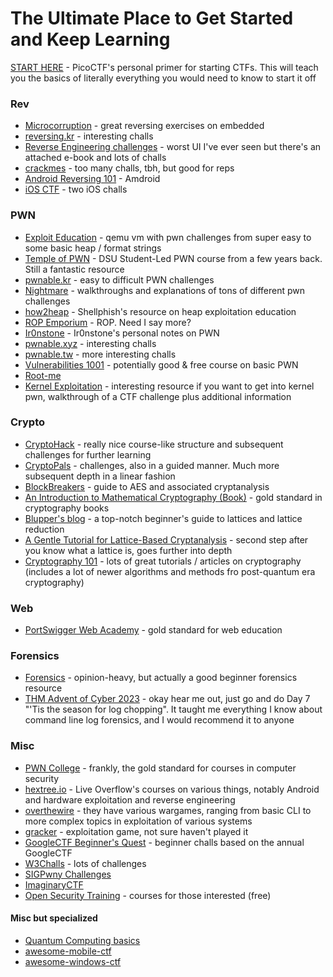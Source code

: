# The Ultimate Place to Get Started and Keep Learning

[START HERE](https://primer.picoctf.com/) - PicoCTF's personal primer for starting CTFs. This will teach you the basics of literally everything you would need to know to start it off

### Rev
- [Microcorruption](https://microcorruption.com/) - great reversing exercises on embedded
- [reversing.kr](http://reversing.kr/challenge.php) - interesting challs
- [Reverse Engineering challenges](https://challenges.re/) - worst UI I've ever seen but there's an attached e-book and lots of challs
- [crackmes](https://crackmes.one/) - too many challs, tbh, but good for reps
- [Android Reversing 101](https://www.ragingrock.com/AndroidAppRE/) - Amdroid
- [iOS CTF](https://www.ivrodriguez.com/mobile-ctf/) - two iOS challs

### PWN
- [Exploit Education](https://exploit.education/) - qemu vm with pwn challenges from super easy to some basic heap / format strings
- [Temple of PWN](https://www.youtube.com/watch?v=TqGMVRV2l9s&list=PLiCcguURxSpbD9M0ha-Mvs-vLYt-VKlWt&ab_channel=OffSecClub) - DSU Student-Led PWN course from a few years back. Still a fantastic resource
- [pwnable.kr](https://pwnable.kr) - easy to difficult PWN challenges
- [Nightmare](https://guyinatuxedo.github.io/index.html) - walkthroughs and explanations of tons of different pwn challenges
- [how2heap](https://github.com/shellphish/how2heap) - Shellphish's resource on heap exploitation education
- [ROP Emporium](https://ropemporium.com/) - ROP. Need I say more?
- [Ir0nstone](https://ir0nstone.gitbook.io/notes/binexp/stack/introduction) - Ir0nstone's personal notes on PWN
- [pwnable.xyz](https://pwnable.xyz/challenges/) - interesting challs
- [pwnable.tw](https://pwnable.tw/challenge/) - more interesting challs
- [Vulnerabilities 1001](https://p.ost2.fyi/courses/course-v1:OpenSecurityTraining2+Vulns1001_C-family+2023_v1/about) - potentially good & free course on basic PWN
- [Root-me](https://www.root-me.org/?lang=en)
- [Kernel Exploitation](https://breaking-bits.gitbook.io/breaking-bits/exploit-development/linux-kernel-exploit-development) - interesting resource if you want to get into kernel pwn, walkthrough of a CTF challenge plus additional information

### Crypto
- [CryptoHack](https://cryptohack.org/courses/) - really nice course-like structure and subsequent challenges for further learning
- [CryptoPals](https://cryptopals.com/) - challenges, also in a guided manner. Much more subsequent depth in a linear fashion
- [BlockBreakers](https://www.davidwong.fr/blockbreakers/aes.html) - guide to AES and associated cryptanalysis
- [An Introduction to Mathematical Cryptography (Book)](https://github.com/isislovecruft/library--/blob/master/cryptography%20%26%20mathematics/An%20Introduction%20to%20Mathematical%20Cryptography%20(2014)%20-%20Hoffstein%2C%20Pipher%2C%20Silverman.pdf) - gold standard in cryptography books
- [Blupper's blog](https://valter.wiki/blog/lattices/) - a top-notch beginner's guide to lattices and lattice reduction
- [A Gentle Tutorial for Lattice-Based Cryptanalysis](https://github.com/josephsurin/lattice-based-cryptanalysis/blob/main/tutorial.pdf) - second step after you know what a lattice is, goes further into depth
- [Cryptography 101](https://cryptography101.ca/) - lots of great tutorials / articles on cryptography (includes a lot of newer algorithms and methods fro post-quantum era cryptography)

### Web
- [PortSwigger Web Academy](https://portswigger.net/web-security) - gold standard for web education

### Forensics
- [Forensics](https://trailofbits.github.io/ctf/forensics/index.html) - opinion-heavy, but actually a good beginner forensics resource
- [THM Advent of Cyber 2023](https://tryhackme.com/r/room/adventofcyber2023) - okay hear me out, just go and do Day 7 "'Tis the season for log chopping". It taught me everything I know about command line log forensics, and I would recommend it to anyone

### Misc
- [PWN College](pwn.college) - frankly, the gold standard for courses in computer security
- [hextree.io](https://www.hextree.io/) - Live Overflow's courses on various things, notably Android and hardware exploitation and reverse engineering
- [overthewire](https://overthewire.org/wargames/) - they have various wargames, ranging from basic CLI to more complex topics in exploitation of various systems
- [gracker](http://gracker.org/) - exploitation game, not sure haven't played it
- [GoogleCTF Beginner's Quest](https://capturetheflag.withgoogle.com/beginners-quest) - beginner challs based on the annual GoogleCTF
- [W3Challs](https://w3challs.com/challenges/list/crypto) - lots of challenges
- [SIGPwny Challenges](https://ctf.sigpwny.com/challenges#Meetings)
- [ImaginaryCTF](https://imaginaryctf.org/Challenges)
- [Open Security Training](https://opensecuritytraining.info/Home.html) - courses for those interested (free)

#### Misc but specialized
- [Quantum Computing basics](https://quantum.country/qcvc)
- [awesome-mobile-ctf](https://github.com/xtiankisutsa/awesome-mobile-CTF)
- [awesome-windows-ctf](https://zaratec.io/awesome-windows-ctf/)
